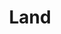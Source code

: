---
title: "Land"
slug: "/earth/environment/land"
description: "Monitoring land use, forest management, water, agriculture, ecosystem restoration, and climate adaptation."
areas:
  - title: "Spatial and Urban Planning"
    sub-areas:
      - "Urban planning strategies and zoning"
      - "Land-use mapping and monitoring"
      - "Sustainable city development"
  - title: "Forest Management"
    sub-areas:
      - "Deforestation monitoring"
      - "Reforestation and afforestation efforts"
      - "Sustainable forestry practices"
  - title: "Water Management, Agriculture, and Food Security"
    sub-areas:
      - "Irrigation and water resource management"
      - "Agricultural productivity monitoring"
      - "Food security assessments and crop mapping"
  - title: "Nature Conservation and Restoration"
    sub-areas:
      - "Biodiversity monitoring"
      - "Protected areas and ecosystem services"
      - "Habitat restoration projects"
  - title: "Rural Development"
    sub-areas:
      - "Infrastructure planning in rural areas"
      - "Socio-economic development programs"
      - "Community engagement and education"
  - title: "Ecosystem Accounting"
    sub-areas:
      - "Valuing natural capital and ecosystem services"
      - "Land-use impact assessments"
      - "Carbon sequestration tracking"
  - title: "Climate Change Mitigation and Adaptation"
    sub-areas:
      - "Land-based climate mitigation strategies"
      - "Adaptation measures for agriculture and forestry"
      - "Resilience building in vulnerable ecosystems"
---